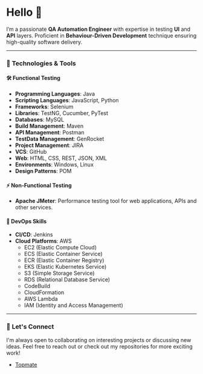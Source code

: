 # Hello 👋

I’m a passionate **QA Automation Engineer** with expertise in testing **UI** and **API** layers. Proficient in **Behaviour-Driven Development** technique ensuring high-quality software delivery.

---

### 🔧 **Technologies & Tools**

#### 🛠 **Functional Testing**
- **Programming Languages**: Java
- **Scripting Languages**: JavaScript, Python
- **Frameworks**: Selenium
- **Libraries**: TestNG, Cucumber, PyTest
- **Databases**: MySQL
- **Build Management**: Maven
- **API Management**: Postman
- **TestData Management**: GenRocket
- **Project Management**: JIRA
- **VCS**: GitHub
- **Web**: HTML, CSS, REST, JSON, XML
- **Environments**: Windows, Linux
- **Design Patterns**: POM

#### ⚡ **Non-Functional Testing**
- **Apache JMeter**: Performance testing tool for web applications, APIs and other services.

#### 🚀 **DevOps Skills**
- **CI/CD**: Jenkins
- **Cloud Platforms**: AWS
    - EC2 (Elastic Compute Cloud)
    - ECS (Elastic Container Service)
    - ECR (Elastic Container Registry)
    - EKS (Elastic Kubernetes Service)
    - S3 (Simple Storage Service)
    - RDS (Relational Database Service)
    - CodeBuild
    - CloudFormation
    - AWS Lambda
    - IAM (Identity and Access Management)

---

### 🤝 **Let's Connect**
I'm always open to collaborating on interesting projects or discussing new ideas. Feel free to reach out or check out my repositories for more exciting work!

- [Topmate](https://topmate.io/hemanthsasikumar)
